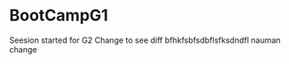 BootCampG1
==========
Seesion started for G2
Change to see diff bfhkfsbfsdbflsfksdndfl
nauman change